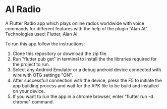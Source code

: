 # AI Radio

A Flutter Radio app which plays online radios worldwide with 
voice commands for different features with the help of the 
plugin “Alan AI”.
Technologies used: Flutter, Alan AI.


To run this app follow the instructions:

1) Clone this repository or download the zip file.
2) Run "flutter pub get" in terminal to install the the libraries required for the project to run. 
3) Select any Android Emulator or a debug android device connected with wire with OTG settings "ON".
4) After successfull connection with the device, press the F5 to initiate the app building process and wait for the APK file to be build and installed on your  device.
5) If you want to run the app in a chrome browser, enter "flutter run -d chrome" command.

<!-- Video demonstrating the project


https://user-images.githubusercontent.com/73132959/179283234-35775f08-833f-4383-b38b-43d9cc554b02.mp4 -->

